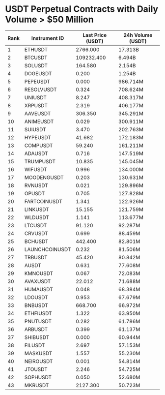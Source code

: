 # USDT Perpetual Contracts with Daily Volume > $50 Million

| Rank | Instrument ID | Last Price (USDT) | 24h Volume (USDT) |
|------|---------------|-------------------|-------------------|
| 1 | ETHUSDT | 2766.000 | 17.313B |
| 2 | BTCUSDT | 109232.400 | 6.494B |
| 3 | SOLUSDT | 164.580 | 2.154B |
| 4 | DOGEUSDT | 0.200 | 1.254B |
| 5 | PEPEUSDT | 0.000 | 986.714M |
| 6 | RESOLVUSDT | 0.324 | 708.624M |
| 7 | UNIUSDT | 8.247 | 408.317M |
| 8 | XRPUSDT | 2.319 | 406.177M |
| 9 | AAVEUSDT | 306.350 | 345.291M |
| 10 | ANIMEUSDT | 0.029 | 300.911M |
| 11 | SUIUSDT | 3.470 | 202.763M |
| 12 | HYPEUSDT | 41.682 | 172.183M |
| 13 | COMPUSDT | 59.240 | 161.211M |
| 14 | ADAUSDT | 0.716 | 147.519M |
| 15 | TRUMPUSDT | 10.835 | 145.045M |
| 16 | WIFUSDT | 0.996 | 134.000M |
| 17 | MOODENGUSDT | 0.203 | 130.631M |
| 18 | RVNUSDT | 0.021 | 129.896M |
| 19 | OPUSDT | 0.705 | 127.828M |
| 20 | FARTCOINUSDT | 1.341 | 122.926M |
| 21 | LINKUSDT | 15.155 | 121.759M |
| 22 | WLDUSDT | 1.141 | 113.677M |
| 23 | LTCUSDT | 91.120 | 92.287M |
| 24 | CRVUSDT | 0.699 | 88.459M |
| 25 | BCHUSDT | 442.400 | 82.801M |
| 26 | LAUNCHCOINUSDT | 0.232 | 81.506M |
| 27 | TRBUSDT | 45.420 | 80.842M |
| 28 | AUSDT | 0.631 | 77.608M |
| 29 | KMNOUSDT | 0.067 | 72.083M |
| 30 | AVAXUSDT | 22.012 | 71.688M |
| 31 | HUMAUSDT | 0.048 | 68.384M |
| 32 | LDOUSDT | 0.953 | 67.679M |
| 33 | BNBUSDT | 668.700 | 66.972M |
| 34 | ETHFIUSDT | 1.322 | 63.950M |
| 35 | PNUTUSDT | 0.282 | 61.786M |
| 36 | ARBUSDT | 0.399 | 61.137M |
| 37 | SHIBUSDT | 0.000 | 60.944M |
| 38 | FILUSDT | 2.697 | 57.153M |
| 39 | MASKUSDT | 1.557 | 55.230M |
| 40 | NEIROUSDT | 0.001 | 54.814M |
| 41 | JTOUSDT | 2.246 | 54.725M |
| 42 | SOPHUSDT | 0.050 | 52.680M |
| 43 | MKRUSDT | 2127.300 | 50.723M |
